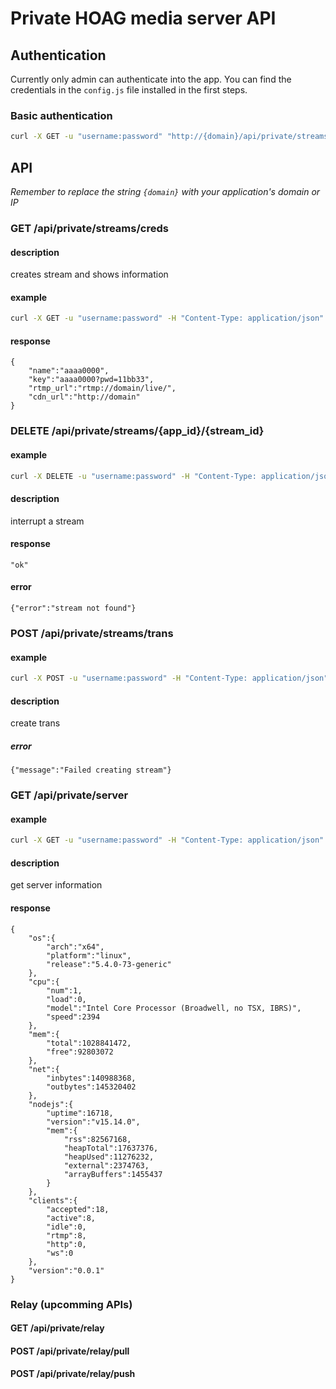 
# Private HOAG media server API

## Authentication
Currently only admin can authenticate into the app. You can find the credentials in the `config.js` file installed in the first steps.

### Basic authentication
```bash
curl -X GET -u "username:password" "http://{domain}/api/private/streams/creds"
```

## API
*Remember to replace the string `{domain}` with your application's domain or IP*

### GET /api/private/streams/creds

#### description

creates stream and shows information

#### example 
```bash
curl -X GET -u "username:password" -H "Content-Type: application/json" "http://{domain}/api/private/streams/creds"
```

#### response
```
{
    "name":"aaaa0000",
    "key":"aaaa0000?pwd=11bb33",
    "rtmp_url":"rtmp://domain/live/",
    "cdn_url":"http://domain"
}
```

### DELETE /api/private/streams/{app_id}/{stream_id}

#### example 
```bash
curl -X DELETE -u "username:password" -H "Content-Type: application/json" "http://{domain}/api/private/streams/live/R6JgLuee"
```
#### description

interrupt a stream

#### response
```"ok"```

#### error
```
{"error":"stream not found"}
```

### POST /api/private/streams/trans

#### example 
```bash
curl -X POST -u "username:password" -H "Content-Type: application/json" "http://{domain}/api/private/streams/trans"
```
#### description

create trans

##### error
```
{"message":"Failed creating stream"}
```

### GET /api/private/server

#### example 
```bash
curl -X GET -u "username:password" -H "Content-Type: application/json" "http://{domain}/api/private/server"
```
#### description

get server information

#### response
```
{
    "os":{
        "arch":"x64",
        "platform":"linux",
        "release":"5.4.0-73-generic"
    },
    "cpu":{
        "num":1,
        "load":0,
        "model":"Intel Core Processor (Broadwell, no TSX, IBRS)",
        "speed":2394
    },
    "mem":{
        "total":1028841472,
        "free":92803072
    },
    "net":{
        "inbytes":140988368,
        "outbytes":145320402
    },
    "nodejs":{
        "uptime":16718,
        "version":"v15.14.0",
        "mem":{
            "rss":82567168,
            "heapTotal":17637376,
            "heapUsed":11276232,
            "external":2374763,
            "arrayBuffers":1455437
        }
    },
    "clients":{
        "accepted":18,
        "active":8,
        "idle":0,
        "rtmp":8,
        "http":0,
        "ws":0
    },
    "version":"0.0.1"
}
```

### Relay (upcomming APIs)

#### GET /api/private/relay
#### POST /api/private/relay/pull
#### POST /api/private/relay/push

